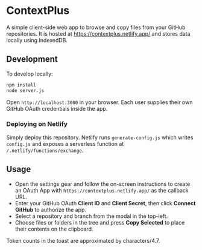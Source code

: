# ContextPlus

A simple client-side web app to browse and copy files from your GitHub repositories. It is hosted at <https://contextplus.netlify.app/> and stores data locally using IndexedDB.

## Development

To develop locally:

```bash
npm install
node server.js
```

Open `http://localhost:3000` in your browser. Each user supplies their own GitHub OAuth credentials inside the app.

### Deploying on Netlify

Simply deploy this repository. Netlify runs `generate-config.js` which writes `config.js` and exposes a serverless function at `/.netlify/functions/exchange`.

## Usage

- Open the settings gear and follow the on-screen instructions to create an OAuth App with `https://contextplus.netlify.app/` as the callback URL.
- Enter your GitHub OAuth **Client ID** and **Client Secret**, then click **Connect GitHub** to authorize the app.
- Select a repository and branch from the modal in the top-left.
- Choose files or folders in the tree and press **Copy Selected** to place their contents on the clipboard.

Token counts in the toast are approximated by characters/4.7.
